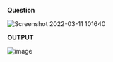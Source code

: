 **Question**

![Screenshot 2022-03-11 101640](https://user-images.githubusercontent.com/62836567/158920214-15421a92-b96d-458f-aa8a-81819fd2caa0.png)

**OUTPUT**

![image](https://user-images.githubusercontent.com/62836567/158321947-28912bbb-6d83-4016-b00c-009e7ff2faf0.png)
